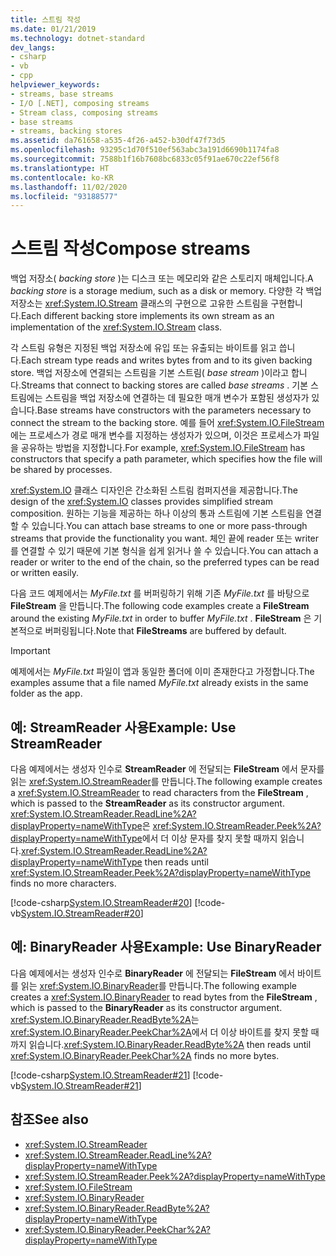 ```yaml
---
title: 스트림 작성
ms.date: 01/21/2019
ms.technology: dotnet-standard
dev_langs:
- csharp
- vb
- cpp
helpviewer_keywords:
- streams, base streams
- I/O [.NET], composing streams
- Stream class, composing streams
- base streams
- streams, backing stores
ms.assetid: da761658-a535-4f26-a452-b30df47f73d5
ms.openlocfilehash: 93295c1d70f510ef563abc3a191d6690b1174fa8
ms.sourcegitcommit: 7588b1f16b7608bc6833c05f91ae670c22ef56f8
ms.translationtype: HT
ms.contentlocale: ko-KR
ms.lasthandoff: 11/02/2020
ms.locfileid: "93188577"
---
```

# <a name="compose-streams"></a><span data-ttu-id="36a7d-102">스트림 작성</span><span class="sxs-lookup"><span data-stu-id="36a7d-102">Compose streams</span></span>
<span data-ttu-id="36a7d-103">백업 저장소( *backing store* )는 디스크 또는 메모리와 같은 스토리지 매체입니다.</span><span class="sxs-lookup"><span data-stu-id="36a7d-103">A *backing store* is a storage medium, such as a disk or memory.</span></span> <span data-ttu-id="36a7d-104">다양한 각 백업 저장소는 <xref:System.IO.Stream> 클래스의 구현으로 고유한 스트림을 구현합니다.</span><span class="sxs-lookup"><span data-stu-id="36a7d-104">Each different backing store implements its own stream as an implementation of the <xref:System.IO.Stream> class.</span></span>

<span data-ttu-id="36a7d-105">각 스트림 유형은 지정된 백업 저장소에 유입 또는 유출되는 바이트를 읽고 씁니다.</span><span class="sxs-lookup"><span data-stu-id="36a7d-105">Each stream type reads and writes bytes from and to its given backing store.</span></span> <span data-ttu-id="36a7d-106">백업 저장소에 연결되는 스트림을 기본 스트림( *base stream* )이라고 합니다.</span><span class="sxs-lookup"><span data-stu-id="36a7d-106">Streams that connect to backing stores are called *base streams* .</span></span> <span data-ttu-id="36a7d-107">기본 스트림에는 스트림을 백업 저장소에 연결하는 데 필요한 매개 변수가 포함된 생성자가 있습니다.</span><span class="sxs-lookup"><span data-stu-id="36a7d-107">Base streams have constructors with the parameters necessary to connect the stream to the backing store.</span></span> <span data-ttu-id="36a7d-108">예를 들어 <xref:System.IO.FileStream>에는 프로세스가 경로 매개 변수를 지정하는 생성자가 있으며, 이것은 프로세스가 파일을 공유하는 방법을 지정합니다.</span><span class="sxs-lookup"><span data-stu-id="36a7d-108">For example, <xref:System.IO.FileStream> has constructors that specify a path parameter, which specifies how the file will be shared by processes.</span></span>  

<span data-ttu-id="36a7d-109"><xref:System.IO> 클래스 디자인은 간소화된 스트림 컴퍼지션을 제공합니다.</span><span class="sxs-lookup"><span data-stu-id="36a7d-109">The design of the <xref:System.IO> classes provides simplified stream composition.</span></span> <span data-ttu-id="36a7d-110">원하는 기능을 제공하는 하나 이상의 통과 스트림에 기본 스트림을 연결할 수 있습니다.</span><span class="sxs-lookup"><span data-stu-id="36a7d-110">You can attach base streams to one or more pass-through streams that provide the functionality you want.</span></span> <span data-ttu-id="36a7d-111">체인 끝에 reader 또는 writer를 연결할 수 있기 때문에 기본 형식을 쉽게 읽거나 쓸 수 있습니다.</span><span class="sxs-lookup"><span data-stu-id="36a7d-111">You can attach a reader or writer to the end of the chain, so the preferred types can be read or written easily.</span></span>  

<span data-ttu-id="36a7d-112">다음 코드 예제에서는 *MyFile.txt* 를 버퍼링하기 위해 기존 *MyFile.txt* 를 바탕으로 **FileStream** 을 만듭니다.</span><span class="sxs-lookup"><span data-stu-id="36a7d-112">The following code examples create a **FileStream** around the existing *MyFile.txt* in order to buffer *MyFile.txt* .</span></span> <span data-ttu-id="36a7d-113">**FileStream** 은 기본적으로 버퍼링됩니다.</span><span class="sxs-lookup"><span data-stu-id="36a7d-113">Note that **FileStreams** are buffered by default.</span></span>

>[!IMPORTANT]
><span data-ttu-id="36a7d-114">예제에서는 *MyFile.txt* 파일이 앱과 동일한 폴더에 이미 존재한다고 가정합니다.</span><span class="sxs-lookup"><span data-stu-id="36a7d-114">The examples assume that a file named *MyFile.txt* already exists in the same folder as the app.</span></span>  

## <a name="example-use-streamreader"></a><span data-ttu-id="36a7d-115">예: StreamReader 사용</span><span class="sxs-lookup"><span data-stu-id="36a7d-115">Example: Use StreamReader</span></span>
<span data-ttu-id="36a7d-116">다음 예제에서는 생성자 인수로 **StreamReader** 에 전달되는 **FileStream** 에서 문자를 읽는 <xref:System.IO.StreamReader>를 만듭니다.</span><span class="sxs-lookup"><span data-stu-id="36a7d-116">The following example creates a <xref:System.IO.StreamReader> to read characters from the **FileStream** , which is passed to the **StreamReader** as its constructor argument.</span></span> <span data-ttu-id="36a7d-117"><xref:System.IO.StreamReader.ReadLine%2A?displayProperty=nameWithType>은 <xref:System.IO.StreamReader.Peek%2A?displayProperty=nameWithType>에서 더 이상 문자를 찾지 못할 때까지 읽습니다.</span><span class="sxs-lookup"><span data-stu-id="36a7d-117"><xref:System.IO.StreamReader.ReadLine%2A?displayProperty=nameWithType> then reads until <xref:System.IO.StreamReader.Peek%2A?displayProperty=nameWithType> finds no more characters.</span></span>  
  
 [!code-csharp[System.IO.StreamReader#20](../../../samples/snippets/csharp/VS_Snippets_CLR_System/system.IO.StreamReader/CS/source2.cs#20)]
 [!code-vb[System.IO.StreamReader#20](../../../samples/snippets/visualbasic/VS_Snippets_CLR_System/system.IO.StreamReader/VB/source2.vb#20)]  
  
## <a name="example-use-binaryreader"></a><span data-ttu-id="36a7d-118">예: BinaryReader 사용</span><span class="sxs-lookup"><span data-stu-id="36a7d-118">Example: Use BinaryReader</span></span>
<span data-ttu-id="36a7d-119">다음 예제에서는 생성자 인수로 **BinaryReader** 에 전달되는 **FileStream** 에서 바이트를 읽는 <xref:System.IO.BinaryReader>를 만듭니다.</span><span class="sxs-lookup"><span data-stu-id="36a7d-119">The following example creates a <xref:System.IO.BinaryReader> to read bytes from the **FileStream** , which is passed to the **BinaryReader** as its constructor argument.</span></span> <span data-ttu-id="36a7d-120"><xref:System.IO.BinaryReader.ReadByte%2A>는 <xref:System.IO.BinaryReader.PeekChar%2A>에서 더 이상 바이트를 찾지 못할 때까지 읽습니다.</span><span class="sxs-lookup"><span data-stu-id="36a7d-120"><xref:System.IO.BinaryReader.ReadByte%2A> then reads until <xref:System.IO.BinaryReader.PeekChar%2A> finds no more bytes.</span></span>  
  
 [!code-csharp[System.IO.StreamReader#21](../../../samples/snippets/csharp/VS_Snippets_CLR_System/system.IO.StreamReader/CS/source3.cs#21)]
 [!code-vb[System.IO.StreamReader#21](../../../samples/snippets/visualbasic/VS_Snippets_CLR_System/system.IO.StreamReader/VB/source3.vb#21)]  
  
## <a name="see-also"></a><span data-ttu-id="36a7d-121">참조</span><span class="sxs-lookup"><span data-stu-id="36a7d-121">See also</span></span>

- <xref:System.IO.StreamReader>
- <xref:System.IO.StreamReader.ReadLine%2A?displayProperty=nameWithType>
- <xref:System.IO.StreamReader.Peek%2A?displayProperty=nameWithType>
- <xref:System.IO.FileStream>
- <xref:System.IO.BinaryReader>
- <xref:System.IO.BinaryReader.ReadByte%2A?displayProperty=nameWithType>
- <xref:System.IO.BinaryReader.PeekChar%2A?displayProperty=nameWithType>
